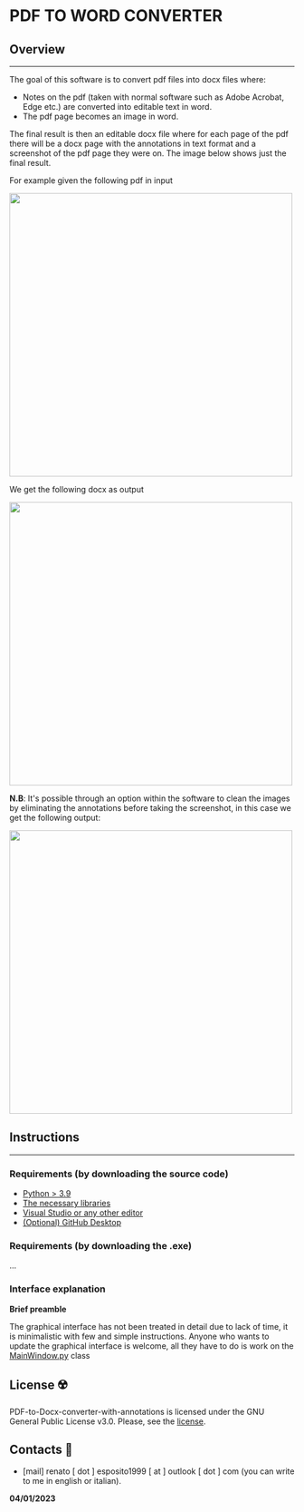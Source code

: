 # PDF TO WORD CONVERTER
## Overview
***
The goal of this software is to convert pdf files into docx files where:

 - Notes on the pdf (taken with normal software such as Adobe Acrobat,
   Edge etc.) are converted into editable text in word. 
- The pdf page becomes an image in word.

The final result is then an editable docx file where for each page of the pdf there will be a docx page with the annotations in text format and a screenshot of the pdf page they were on.
The image below shows just the final result.


For example given the following pdf in input

<img src="https://github.com/RenatoEsposito1999/PDF-to-Docx-converter-with-annotations/blob/main/Resources/pdf%20input.png" width="500" height="500">


We get the following docx as output


<img src="https://github.com/RenatoEsposito1999/PDF-to-Docx-converter-with-annotations/blob/main/Resources/docx%20output.png" width="500" height="500">

**N.B**: It's possible through an option within the software to clean the images by eliminating the annotations before taking the screenshot, in this case we get the following output:

<img src="https://github.com/RenatoEsposito1999/PDF-to-Docx-converter-with-annotations/blob/main/Resources/docxoutputwithoutannots.png" width="500" height="500">


## Instructions
***
### Requirements (by downloading the source code)
- [Python > 3.9](https://www.python.org/downloads/)
- [The necessary libraries](https://www.python.org/downloads/)
- [Visual Studio or any other editor](https://visualstudio.microsoft.com/it/downloads/)
- [(Optional) GitHub Desktop](https://desktop.github.com/)

### Requirements (by downloading the .exe)
...

### Interface explanation


**Brief preamble**


The graphical interface has not been treated in detail due to lack of time, it is minimalistic with few and simple instructions.
Anyone who wants to update the graphical interface is welcome, all they have to do is work on the [MainWindow.py](https://github.com/RenatoEsposito1999/PDF-to-Docx-converter-with-annotations/blob/main/MainWindow.py) class


## License ☢️
PDF-to-Docx-converter-with-annotations is licensed under the GNU General Public License v3.0. Please, see the 
[license](https://github.com/RenatoEsposito1999/PDF-to-Docx-converter-with-annotations/blob/main/LICENSE).

## Contacts 🪪
- [mail] renato [ dot ] esposito1999 [ at ] outlook [ dot ] com (you can write to me in english or italian).


**04/01/2023**
